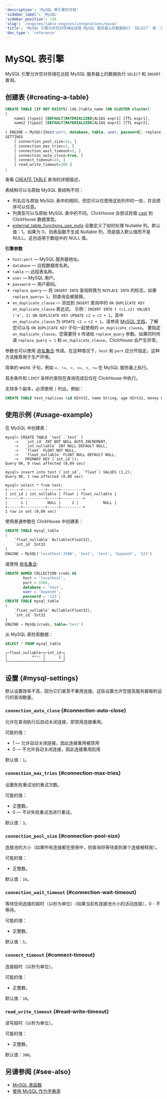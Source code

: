 ```yaml
---
'description': 'MySQL 表引擎的文档'
'sidebar_label': 'MySQL'
'sidebar_position': 138
'slug': '/engines/table-engines/integrations/mysql'
'title': 'MySQL 引擎允许您对存储在远程 MySQL 服务器上的数据执行 `SELECT` 和 `INSERT` 查询。'
'doc_type': 'reference'
---
```



# MySQL 表引擎

MySQL 引擎允许您对存储在远程 MySQL 服务器上的数据执行 `SELECT` 和 `INSERT` 查询。

## 创建表 {#creating-a-table}

```sql
CREATE TABLE [IF NOT EXISTS] [db.]table_name [ON CLUSTER cluster]
(
    name1 [type1] [DEFAULT|MATERIALIZED|ALIAS expr1] [TTL expr1],
    name2 [type2] [DEFAULT|MATERIALIZED|ALIAS expr2] [TTL expr2],
    ...
) ENGINE = MySQL({host:port, database, table, user, password[, replace_query, on_duplicate_clause] | named_collection[, option=value [,..]]})
SETTINGS
    [ connection_pool_size=16, ]
    [ connection_max_tries=3, ]
    [ connection_wait_timeout=5, ]
    [ connection_auto_close=true, ]
    [ connect_timeout=10, ]
    [ read_write_timeout=300 ]
;
```

查看 [CREATE TABLE](/sql-reference/statements/create/table) 查询的详细描述。

表结构可以与原始 MySQL 表结构不同：

- 列名应与原始 MySQL 表中的相同，但您可以仅使用这些列中的一些，并且顺序可以任意。
- 列类型可以与原始 MySQL 表中的不同。ClickHouse 会尝试将值 [cast](../../../engines/database-engines/mysql.md#data_types-support) 到 ClickHouse 数据类型。
- [external_table_functions_use_nulls](/operations/settings/settings#external_table_functions_use_nulls) 设置定义了如何处理 Nullable 列。默认值：1。如果为 0，则表函数不生成 Nullable 列，而是插入默认值而不是 NULL。这也适用于数组中的 NULL 值。

**引擎参数**

- `host:port` — MySQL 服务器地址。
- `database` — 远程数据库名称。
- `table` — 远程表名称。
- `user` — MySQL 用户。
- `password` — 用户密码。
- `replace_query` — 将 `INSERT INTO` 查询转换为 `REPLACE INTO` 的标志。如果 `replace_query= 1`，则查询会被替换。
- `on_duplicate_clause` — 添加到 `INSERT` 查询中的 `ON DUPLICATE KEY on_duplicate_clause` 表达式。
    示例：`INSERT INTO t (c1,c2) VALUES ('a', 2) ON DUPLICATE KEY UPDATE c2 = c2 + 1`，其中 `on_duplicate_clause` 为 `UPDATE c2 = c2 + 1`。请参阅 [MySQL 文档](https://dev.mysql.com/doc/refman/8.0/en/insert-on-duplicate.html)，了解您可以与 `ON DUPLICATE KEY` 子句一起使用的 `on_duplicate_clause`。
    要指定 `on_duplicate_clause`，您需要将 `0` 传递给 `replace_query` 参数。如果同时传递 `replace_query = 1` 和 `on_duplicate_clause`，ClickHouse 会产生异常。

参数也可以使用 [命名集合](/operations/named-collections.md) 传递。在这种情况下，`host` 和 `port` 应分开指定。这种方法推荐用于生产环境。

简单的 `WHERE` 子句，例如 `=, !=, >, >=, <, <=` 在 MySQL 服务器上执行。

其余条件和 `LIMIT` 采样约束则在查询完成后仅在 ClickHouse 中执行。

支持多个副本，必须使用 `|` 列出。例如：

```sql
CREATE TABLE test_replicas (id UInt32, name String, age UInt32, money UInt32) ENGINE = MySQL(`mysql{2|3|4}:3306`, 'clickhouse', 'test_replicas', 'root', 'clickhouse');
```

## 使用示例 {#usage-example}

在 MySQL 中创建表：

```text
mysql> CREATE TABLE `test`.`test` (
    ->   `int_id` INT NOT NULL AUTO_INCREMENT,
    ->   `int_nullable` INT NULL DEFAULT NULL,
    ->   `float` FLOAT NOT NULL,
    ->   `float_nullable` FLOAT NULL DEFAULT NULL,
    ->   PRIMARY KEY (`int_id`));
Query OK, 0 rows affected (0,09 sec)

mysql> insert into test (`int_id`, `float`) VALUES (1,2);
Query OK, 1 row affected (0,00 sec)

mysql> select * from test;
+------+----------+-----+----------+
| int_id | int_nullable | float | float_nullable |
+------+----------+-----+----------+
|      1 |         NULL |     2 |           NULL |
+------+----------+-----+----------+
1 row in set (0,00 sec)
```

使用普通参数在 ClickHouse 中创建表：

```sql
CREATE TABLE mysql_table
(
    `float_nullable` Nullable(Float32),
    `int_id` Int32
)
ENGINE = MySQL('localhost:3306', 'test', 'test', 'bayonet', '123')
```

或使用 [命名集合](/operations/named-collections.md):

```sql
CREATE NAMED COLLECTION creds AS
        host = 'localhost',
        port = 3306,
        database = 'test',
        user = 'bayonet',
        password = '123';
CREATE TABLE mysql_table
(
    `float_nullable` Nullable(Float32),
    `int_id` Int32
)
ENGINE = MySQL(creds, table='test')
```

从 MySQL 表检索数据：

```sql
SELECT * FROM mysql_table
```

```text
┌─float_nullable─┬─int_id─┐
│           ᴺᵁᴸᴸ │      1 │
└────────────────┴────────┘
```

## 设置 {#mysql-settings}

默认设置效率不高，因为它们甚至不重用连接。这些设置允许您提高服务器每秒运行的查询数量。

### `connection_auto_close` {#connection-auto-close}

允许在查询执行后自动关闭连接，即禁用连接重用。

可能的值：

- 1 — 允许自动关闭连接，因此连接重用被禁用
- 0 — 不允许自动关闭连接，因此连接重用启用

默认值：`1`。

### `connection_max_tries` {#connection-max-tries}

设置失败重试池的重试次数。

可能的值：

- 正整数。
- 0 — 不对失败重试池进行重试。

默认值：`3`。

### `connection_pool_size` {#connection-pool-size}

连接池的大小（如果所有连接都在使用中，则查询将等待直到某个连接被释放）。

可能的值：

- 正整数。

默认值：`16`。

### `connection_wait_timeout` {#connection-wait-timeout}

等待空闲连接的超时（以秒为单位）（如果当前有连接池大小的活动连接），0 - 不等待。

可能的值：

- 正整数。

默认值：`5`。

### `connect_timeout` {#connect-timeout}

连接超时（以秒为单位）。

可能的值：

- 正整数。

默认值：`10`。

### `read_write_timeout` {#read-write-timeout}

读写超时（以秒为单位）。

可能的值：

- 正整数。

默认值：`300`。

## 另请参阅 {#see-also}

- [MySQL 表函数](../../../sql-reference/table-functions/mysql.md)
- [使用 MySQL 作为字典源](/sql-reference/dictionaries#mysql)
